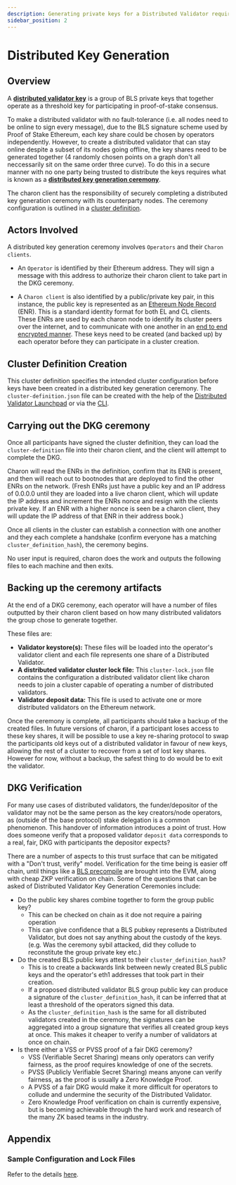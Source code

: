 ```yaml
---
description: Generating private keys for a Distributed Validator requires a Distributed Key Generation (DKG) Ceremony.
sidebar_position: 2
---
```


# Distributed Key Generation

## Overview

A [**distributed validator key**](docs/int/key-concepts.md#distributed-validator-key) is a group of BLS private keys that together operate as a threshold key for participating in proof-of-stake consensus.

To make a distributed validator with no fault-tolerance (i.e. all nodes need to be online to sign every message), due to the BLS signature scheme used by Proof of Stake Ethereum, each key share could be chosen by operators independently. However, to create a distributed validator that can stay online despite a subset of its nodes going offline, the key shares need to be generated together (4 randomly chosen points on a graph don't all neccessarily sit on the same order three curve). To do this in a secure manner with no one party being trusted to distribute the keys requires what is known as a [**distributed key generation ceremony**](docs/int/key-concepts.md#distributed-validator-key-generation-ceremony).

The charon client has the responsibility of securely completing a distributed key generation ceremony with its counterparty nodes. The ceremony configuration is outlined in a [cluster definition](../charon/cluster-configuration).

## Actors Involved

A distributed key generation ceremony involves `Operators` and their `Charon clients`.

- An `Operator` is identified by their Ethereum address. They will sign a message with this address to authorize their charon client to take part in the DKG ceremony. 

- A `Charon client` is also identified by a public/private key pair, in this instance, the public key is represented as an [Ethereum Node Record](https://eips.ethereum.org/EIPS/eip-778) (ENR). This is a standard identity format for both EL and CL clients. These ENRs are used by each charon node to identify its cluster peers over the internet, and to communicate with one another in an [end to end encrypted manner](https://github.com/libp2p/go-libp2p/tree/master/p2p/security/noise). These keys need to be created (and backed up) by each operator before they can participate in a cluster creation.

## Cluster Definition Creation

This cluster definition specifies the intended cluster configuration before keys have been created in a distributed key generation ceremony. The `cluster-definition.json` file can be created with the help of the [Distributed Validator Launchpad](./cluster-configuration.md#using-the-dv-launchpad) or via the [CLI](./cluster-configuration.md#using-the-cli).

## Carrying out the DKG ceremony

Once all participants have signed the cluster definition, they can load the `cluster-definition` file into their charon client, and the client will attempt to complete the DKG. 

Charon will read the ENRs in the definition, confirm that its ENR is present, and then will reach out to bootnodes that are deployed to find the other ENRs on the network. (Fresh ENRs just have a public key and an IP address of 0.0.0.0 until they are loaded into a live charon client, which will update the IP address and increment the ENRs nonce and resign with the clients private key. If an ENR with a higher nonce is seen be a charon client, they will update the IP address of that ENR in their address book.)

Once all clients in the cluster can establish a connection with one another and they each complete a handshake (confirm everyone has a matching `cluster_definition_hash`), the ceremony begins.

No user input is required, charon does the work and outputs the following files to each machine and then exits.

## Backing up the ceremony artifacts

At the end of a DKG ceremony, each operator will have a number of files outputted by their charon client based on how many distributed validators the group chose to generate together.

These files are:

- **Validator keystore(s):** These files will be loaded into the operator's validator client and each file represents one share of a Distributed Validator.
- **A distributed validator cluster lock file:** This `cluster-lock.json` file contains the configuration a distributed validator client like charon needs to join a cluster capable of operating a number of distributed validators.
- **Validator deposit data:** This file is used to activate one or more distributed validators on the Ethereum network. 

Once the ceremony is complete, all participants should take a backup of the created files. In future versions of charon, if a participant loses access to these key shares, it will be possible to use a key re-sharing protocol to swap the participants old keys out of a distributed validator in favour of new keys, allowing the rest of a cluster to recover from a set of lost key shares. However for now, without a backup, the safest thing to do would be to exit the validator.

## DKG Verification

For many use cases of distributed validators, the funder/depositor of the validator may not be the same person as the key creators/node operators, as (outside of the base protocol) stake delegation is a common phenomenon. This handover of information introduces a point of trust. How does someone verify that a proposed validator `deposit data` corresponds to a real, fair, DKG with participants the depositor expects?

There are a number of aspects to this trust surface that can be mitigated with a "Don't trust, verify" model. Verification for the time being is easier off chain, until things like a [BLS precompile](https://eips.ethereum.org/EIPS/eip-2537) are brought into the EVM, along with cheap ZKP verification on chain. Some of the questions that can be asked of Distributed Validator Key Generation Ceremonies include:

- Do the public key shares combine together to form the group public key?
  - This can be checked on chain as it doe not require a pairing operation
  - This can give confidence that a BLS pubkey represents a Distributed Validator, but does not say anything about the custody of the keys. (e.g. Was the ceremony sybil attacked, did they collude to reconstitute the group private key etc.)
- Do the created BLS public keys attest to their `cluster_definition_hash`?
  - This is to create a backwards link between newly created BLS public keys and the operator's eth1 addresses that took part in their creation.
  - If a proposed distributed validator BLS group public key can produce a signature of the `cluster_definition_hash`, it can be inferred that at least a threshold of the operators signed this data.
  - As the `cluster_definition_hash` is the same for all distributed validators created in the ceremony, the signatures can be aggregated into a group signature that verifies all created group keys at once. This makes it cheaper to verify a number of validators at once on chain.
- Is there either a VSS or PVSS proof of a fair DKG ceremony?
  - VSS (Verifiable Secret Sharing) means only operators can verify fairness, as the proof requires knowledge of one of the secrets.
  - PVSS (Publicly Verifiable Secret Sharing) means anyone can verify fairness, as the proof is usually a Zero Knowledge Proof.
  - A PVSS of a fair DKG would make it more difficult for operators to collude and undermine the security of the Distributed Validator.
  - Zero Knowledge Proof verification on chain is currently expensive, but is becoming achievable through the hard work and research of the many ZK based teams in the industry.

## Appendix

### Sample Configuration and Lock Files

Refer to the details [here](../charon/cluster-configuration).

